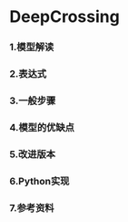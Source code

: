 # DeepCrossing

### 1.模型解读

 ### 2.表达式

### 3.一般步骤

### 4.模型的优缺点

### 5.改进版本

### 6.Python实现

### 7.参考资料

